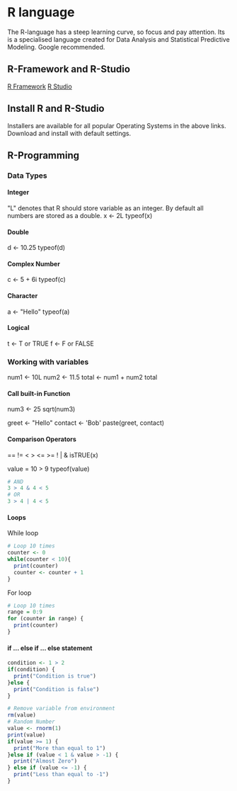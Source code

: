 # R language

The R-language has a steep learning curve, so focus and pay attention. Its is a specialised language created for Data Analysis and Statistical Predictive Modeling. Google recommended.

## R-Framework and R-Studio

[R Framework](https://cloud.r-project.org)
[R Studio](https://www.rstudio.com/products/rstudio/#rstudio-desktop)

## Install R and R-Studio

Installers are available for all popular Operating Systems in the above links. Download and install with default settings.

## R-Programming

### Data Types

#### Integer
"L" denotes that R should store variable as an integer. By default all numbers are stored as a double.
x <- 2L
typeof(x)

#### Double

d <- 10.25
typeof(d)

#### Complex Number

c <- 5 + 6i
typeof(c)

#### Character

a <- "Hello"
typeof(a)

#### Logical

t <- T or TRUE
f <- F or FALSE

### Working with variables

num1 <- 10L
num2 <- 11.5
total <- num1 + num2
total

#### Call built-in Function

num3 <- 25
sqrt(num3)

greet <- "Hello"
contact <- 'Bob'
paste(greet, contact)

#### Comparison Operators

== != < > <= >= ! | & isTRUE(x)

value = 10 > 9
typeof(value)

``` r
# AND
3 > 4 & 4 < 5
# OR
3 > 4 | 4 < 5
```

#### Loops

While loop
``` r
# Loop 10 times
counter <- 0
while(counter < 10){
  print(counter)
  counter <- counter + 1
}
```

For loop
``` r
# Loop 10 times
range = 0:9
for (counter in range) {
  print(counter)
}
```

#### if ... else if ... else statement

``` r
condition <- 1 > 2
if(condition) {
  print("Condition is true")
}else {
  print("Condition is false")
}

# Remove variable from environment
rm(value)
# Random Number
value <- rnorm(1)
print(value)
if(value >= 1) {
  print("More than equal to 1")
}else if (value < 1 & value > -1) {
  print("Almost Zero")
} else if (value <= -1) {
  print("Less than equal to -1")
}
```

